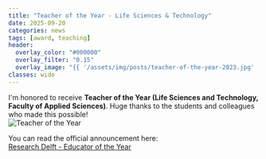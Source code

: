 ```yaml
---
title: "Teacher of the Year - Life Sciences & Technology"
date: 2025-09-20
categories: news
tags: [award, teaching]
header:
  overlay_color: "#000000"
  overlay_filter: "0.15"
  overlay_image: "{{ '/assets/img/posts/teacher-of-the-year-2023.jpg' | relative_url }}"
classes: wide
---
```


I'm honored to receive **Teacher of the Year (Life Sciences and Technology, Faculty of Applied Sciences)**. Huge thanks to the students and colleagues who made this possible!<br>
<img src="{{ '/assets/img/posts/teacher-of-the-year-2023.jpg' | relative_url }}?v=2" alt="Teacher of the Year" loading="lazy" />

<!--more-->

You can read the official announcement here:  
[Research Delft - Educator of the Year](https://research.tudelft.nl/en/prizes/educator-of-the-year-life-science-and-technology)
